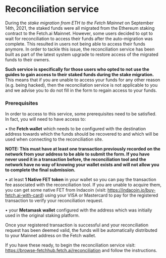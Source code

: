 # Reconciliation service

During the _stake migration from ETH to the Fetch Mainnet_ on September 14th, 2021, the staked funds were all migrated from the Ethereum staking contract to the Fetch.ai Mainnet. However, some users decided to opt to wait for reconciliation to access their funds after the auto-migration was complete. This resulted in users not being able to access their funds anymore. In order to tackle this issue, the reconciliation service has been built as part of the latest system upgrade to restore access of the migrated funds to their owners. 

**Such service is specifically for those users who opted to not use the guides to gain access to their staked funds during the stake migration.** This means that if you are unable to access your funds for any other reason (e.g. being hacked), then the reconciliation service is not applicable to you and we advise you to do not fill in the form to regain access to your funds.

### Prerequisites

In order to access to this service, some prerequisites need to be satisfied. In fact, you will need to have access to:

• the **Fetch wallet** which needs to be configured with the destination address towards which the funds should be recovered to and which will be used when connecting to the reconciliation site. 

   **NOTE: This must have at least one transaction previously recorded on the network from your address to be able to submit the form. If you have never used it in a transaction before, the reconciliation tool and the network have no way of knowing your wallet exists and will not allow you to complete the final submission.** 

• at least **1 Native FET token** in your wallet so you can pay the transaction fee associated with the reconciliation tool. If you are unable to acquire them, you can get some native FET from Indacoin (visit: <https://indacoin.io/buy-fetch.ai-with-card>) using your VISA or Mastercard to pay for the registered transaction to verify your reconciliation request. 

• your **Metamask wallet** configured with the address which was initially used in the original staking platform.

Once your registered transaction is successful and your reconciliation request has been deemed valid, the funds will be automatically distributed to your Mainnet address on the Fetch wallet. 

If you have these ready, to begin the reconciliation service visit: <https://browse-fetchhub.fetch.ai/reconciliation> and follow the instructions.
